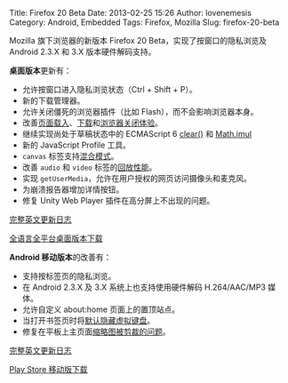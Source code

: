 Title: Firefox 20 Beta
Date: 2013-02-25 15:26
Author: lovenemesis
Category: Android, Embedded
Tags: Firefox, Mozilla
Slug: firefox-20-beta

Mozilla 旗下浏览器的新版本 Firefox 20 Beta，实现了按窗口的隐私浏览及
Android 2.3.X 和 3.X 版本硬件解码支持。

**桌面版本**更新有：

-   允许按窗口进入隐私浏览状态（Ctrl + Shift + P）。
-   新的下载管理器。
-   允许关闭僵死的浏览器插件（比如 Flash），而不会影响浏览器本身。
-   改善[页面载入](https://bugzilla.mozilla.org/show_bug.cgi?id=792438)、[下载](https://bugzilla.mozilla.org/show_bug.cgi?id=789932)和[浏览器关闭体验](https://bugzilla.mozilla.org/buglist.cgi?quicksearch=818296%2C818739)。
-   继续实现尚处于草稿状态中的 ECMAScript 6
    [clear()](https://bugzilla.mozilla.org/show_bug.cgi?id=814562) 和
    [Math.imul](https://bugzilla.mozilla.org/show_bug.cgi?id=808148)
-   新的 JavaScript Profile 工具。
-   `canvas`
    标签支持[混合模式](https://hacks.mozilla.org/2012/12/firefox-development-highlights-per-window-private-browsing-canvas-globalcompositeoperation-new-values/)。
-   改善 `audio` 和 `video`
    标签的[回放性能](http://blog.pearce.org.nz/2012/12/html5-video-playbackrate-and-ogg.html)。
-   实现 `getUserMedia`，允许在用户授权的网页访问摄像头和麦克风。
-   为崩溃报告器增加详情按钮。
-   修复 Unity Web Player 插件在高分屏上不出现的问题。

[完整英文更新日志](https://www.mozilla.org/en-US/firefox/20.0beta/releasenotes/)

[全语言全平台桌面版本下载](http://www.mozilla.com/zh-CN/firefox/all-beta.html)

**Android 移动版本**的改善有：

-   支持按标签页的隐私浏览。
-   在 Android 2.3.X 及 3.X 系统上也支持使用硬件解码 H.264/AAC/MP3
    媒体。
-   允许自定义 about:home 页面上的置顶站点。
-   当打开书签页时将[默认隐藏虚拟键盘](https://bugzilla.mozilla.org/show_bug.cgi?id=808408)。
-   修复在平板上主页面[缩略图被剪裁的问题](https://bugzilla.mozilla.org/show_bug.cgi?id=824483)。

[完整英文更新日志](https://www.mozilla.org/en-US/mobile/20.0beta/releasenotes/)

[Play Store
移动版下载](https://www.mozilla.org/img/mobile/beta/beta-install-inset.png)
